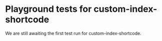 # Playground tests for custom-index-shortcode
We are still awaiting the first test run for custom-index-shortcode.
